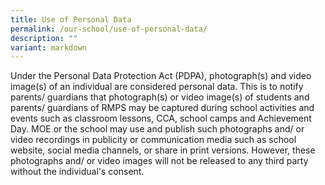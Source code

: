 ```yaml
---
title: Use of Personal Data
permalink: /our-school/use-of-personal-data/
description: ""
variant: markdown
---
```

<p>Under the Personal Data Protection Act (PDPA), photograph(s) and video image(s) of an individual are considered personal data. This is to notify parents/ guardians that photograph(s) or video image(s) of students and parents/ guardians of RMPS may be captured during school activities and events such as classroom lessons, CCA, school camps and Achievement Day. MOE or the school may use and publish such photographs and/ or video recordings in publicity or communication media such as school website, social media channels, or share in print versions. However, these photographs and/ or video images will not be released to any third party without the individual's consent.</p>